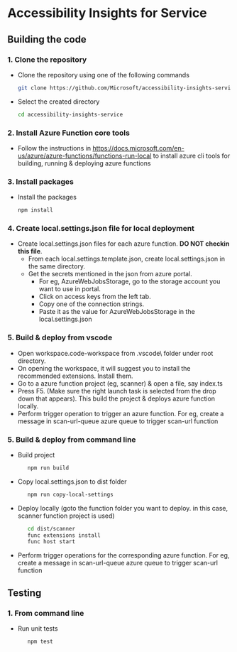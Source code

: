 # Accessibility Insights for Service

## Building the code

### 1. Clone the repository

-   Clone the repository using one of the following commands
    ```bash
    git clone https://github.com/Microsoft/accessibility-insights-service.git
    ```
-   Select the created directory
    ```bash
    cd accessibility-insights-service
    ```

### 2. Install Azure Function core tools

-   Follow the instructions in https://docs.microsoft.com/en-us/azure/azure-functions/functions-run-local to install azure cli tools for building, running & deploying azure functions

### 3. Install packages

-   Install the packages
    ```bash
    npm install
    ```

### 4. Create local.settings.json file for local deployment

-   Create local.settings.json files for each azure function. **DO NOT checkin this file**.
    -   From each local.settings.template.json, create local.settings.json in the same directory.
    -   Get the secrets mentioned in the json from azure portal.
        -   For eg, AzureWebJobsStorage, go to the storage account you want to use in portal.
        -   Click on access keys from the left tab.
        -   Copy one of the connection strings.
        -   Paste it as the value for AzureWebJobsStorage in the local.settings.json

### 5. Build & deploy from vscode

-   Open workspace.code-workspace from .vscode\ folder under root directory.
-   On opening the workspace, it will suggest you to install the recommended extensions. Install them.
-   Go to a azure function project (eg, scanner) & open a file, say index.ts
-   Press F5. (Make sure the right launch task is selected from the drop down that appears). This build the project & deploys azure function locally.
-   Perform trigger operation to trigger an azure function. For eg, create a message in scan-url-queue azure queue to trigger scan-url function

### 5. Build & deploy from command line

-   Build project

    ```bash
       npm run build
    ```

-   Copy local.settings.json to dist folder

    ```bash
       npm run copy-local-settings
    ```

-   Deploy locally (goto the function folder you want to deploy. in this case, scanner function project is used)
    ```bash
       cd dist/scanner
       func extensions install
       func host start
    ```
-   Perform trigger operations for the corresponding azure function. For eg, create a message in scan-url-queue azure queue to trigger scan-url function

## Testing

### 1. From command line

-   Run unit tests
    ```bash
       npm test
    ```
